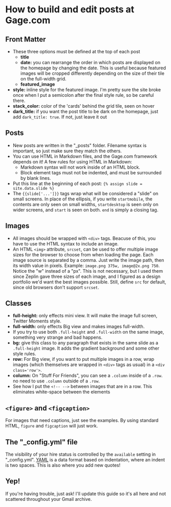 # How to build and edit posts at Gage.com
## Front Matter
- These three options must be defined at the top of each post
    - **title**
    - **date:** you can rearrange the order in which posts are displayed on the homepage by changing the date. This is useful because featured images will be cropped differently depending on the size of their tile on the full-width grid.
    - **featured_image**
- **style:** inline style for the featured image. I'm pretty sure the site broke once when I put a semicolon after the final style rule, so be careful there.
- **stack_color:** color of the 'cards' behind the grid tile, seen on hover
- **dark_title:** if you want the post title to be dark on the homepage, just add `dark_title: true`. If not, just leave it out

## Posts
- New posts are written in the "_posts" folder. Filename syntax is important, so just make sure they match the others.
- You can use HTML in Markdown files, and the Gage.com framework depends on it! A few rules for using HTML in Markdown:
    - Markdown syntax will not work inside of an HTML block.
    - Block element tags must not be indented, and must be surrounded by blank lines.
- Put this line at the beginning of each post: `{% assign slide = site.data.slide %}`
- The `{{slide['...']}}` tags wrap what will be considered a "slide" on small screens. In place of the ellipsis, if you write `startmobile`, the contents are only seen on small widths, `startdesktop` is seen only on wider screens, and `start` is seen on both. `end` is simply a closing tag.

## Images

- All images should be wrapped with `<div>` tags. Beacuse of this, you have to use the HTML syntax to include an image.
- An HTML `<img>` attribute, `srcset`, can be used to offer multiple image sizes for the browser to choose from when loading the page. Each image source is separated by a comma. Just write the image path, then its width value in pixels. Example: `image.png 375w, image@2x.png 750`. Notice the "w" instead of a "px". This is not necessary, but I used them since Zeplin gave three sizes of each image, and I figured as a design portfolio we'd want the best images possible. Still, define `src` for default, since old browsers don't support `srcset`.

## Classes
- **full-height:** only effects mini view. It will make the image full screen, Twitter Moments style.
- **full-width:** only effects Big view and makes images full-width.
- If you try to use both `.full-height` and `.full-width` on the same image, something very strange and bad happens.
- **bg:** give this class to any paragraph that exists in the same slide as a `.full-height` image. It adds the gradient background and some other style rules.
- **row:** For Big view, if you want to put multiple images in a row, wrap images (which themselves are wrapped in `<div>` tags as usual) in a `<div class='row'>`.
- **column:** On "Stuff For Friends", you can see a `.column` inside of a `.row`. no need to use `.column` outside of a `.row`.
- See how I put the `<!-- -->` between images that are in a row. This eliminates white-space between the elements

## `<figure>` and `<figcaption>`
For images that need captions, just see the examples. By using standard HTML, `figure` and `figcaption` will just work.

## The "_config.yml" file

The visibility of your hire status is controlled by the `available` setting in "_config.yml". [YAML](https://learnxinyminutes.com/docs/yaml/) is a data format based on indentation, where an indent is two spaces. This is also where you add new quotes!

## Yep!

If you're having trouble, just ask! I'll update this guide so it's all here and not scattered throughout your Gmail archive.